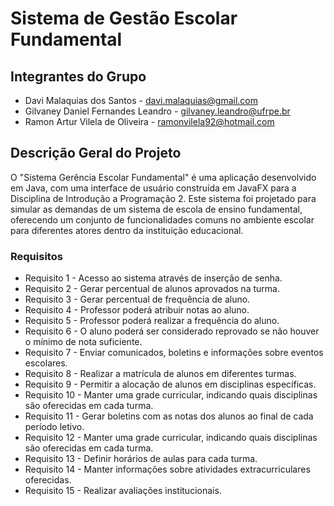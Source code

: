 # Sistema de Gestão Escolar Fundamental

## Integrantes do Grupo
* Davi Malaquias dos Santos - davi.malaquias@gmail.com
* Gilvaney Daniel Fernandes Leandro - gilvaney.leandro@ufrpe.br
* Ramon Artur Vilela de Oliveira - ramonvilela92@hotmail.com


## Descrição Geral do Projeto
O "Sistema Gerência Escolar Fundamental" é uma aplicação desenvolvido em Java, com uma interface de usuário construída em JavaFX para a Disciplina de Introdução a Programação 2. Este sistema foi projetado para simular as demandas de um sistema de escola de ensino fundamental, oferecendo um conjunto de funcionalidades comuns no ambiente escolar para diferentes atores dentro da instituição educacional.

### Requisitos
* Requisito 1 - Acesso ao sistema através de inserção de senha.
* Requisito 2 - Gerar percentual de alunos aprovados na turma.
* Requisito 3 - Gerar percentual de frequência de aluno.
* Requisito 4 - Professor poderá atribuir notas ao aluno.
* Requisito 5 - Professor poderá realizar a frequência do aluno.
* Requisito 6 - O aluno poderá ser considerado reprovado se não houver o mínimo de nota suficiente.
* Requisito 7 - Enviar comunicados, boletins e informações sobre eventos escolares.
* Requisito 8 - Realizar a matrícula de alunos em diferentes turmas.
* Requisito 9 - Permitir a alocação de alunos em disciplinas específicas.
* Requisito 10 - Manter uma grade curricular, indicando quais disciplinas são oferecidas em cada turma.
* Requisito 11 - Gerar boletins com as notas dos alunos ao final de cada período letivo.
* Requisito 12 - Manter uma grade curricular, indicando quais disciplinas são oferecidas em cada turma.
* Requisito 13 - Definir horários de aulas para cada turma.
* Requisito 14 - Manter informações sobre atividades extracurriculares oferecidas.
* Requisito 15 - Realizar avaliações institucionais.
